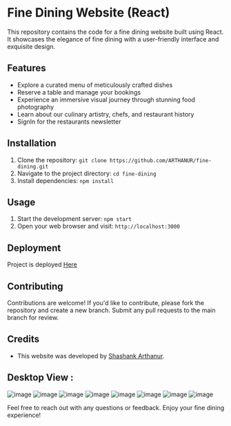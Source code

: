 # Fine Dining Website (React)

This repository contains the code for a fine dining website built using React. It showcases the elegance of fine dining with a user-friendly interface and exquisite design. 

## Features
- Explore a curated menu of meticulously crafted dishes
- Reserve a table and manage your bookings
- Experience an immersive visual journey through stunning food photography
- Learn about our culinary artistry, chefs, and restaurant history
- SignIn for the restaurants newsletter

## Installation
1. Clone the repository: `git clone https://github.com/ARTHANUR/fine-dining.git`
2. Navigate to the project directory: `cd fine-dining`
3. Install dependencies: `npm install`

## Usage
1. Start the development server: `npm start`
2. Open your web browser and visit: `http://localhost:3000`

## Deployment
Project is deployed [Here]( https://fine-dining.onrender.com)

## Contributing
Contributions are welcome! If you'd like to contribute, please fork the repository and create a new branch. Submit any pull requests to the main branch for review.


## Credits
- This website was developed by [Shashank Arthanur](https://github.com/ARTHANUR).

## Desktop View :

![image](https://res.cloudinary.com/dboa7dqkl/image/upload/v1683702942/Fine-dining/Screenshot_2023-05-10_124458_nchbcx.png )
![image](https://res.cloudinary.com/dboa7dqkl/image/upload/v1683702937/Fine-dining/Screenshot_2023-05-10_124527_nmyrjn.png )
![image]( https://res.cloudinary.com/dboa7dqkl/image/upload/v1683702588/Fine-dining/Screenshot_2023-05-10_123643_ga30fr.png)
![image]( https://res.cloudinary.com/dboa7dqkl/image/upload/v1683702586/Fine-dining/Screenshot_2023-05-10_123703_ianqqu.png)
![image]( https://res.cloudinary.com/dboa7dqkl/image/upload/v1683702598/Fine-dining/Screenshot_2023-05-10_123722_k3yl1j.png)
![image](https://res.cloudinary.com/dboa7dqkl/image/upload/v1683702593/Fine-dining/Screenshot_2023-05-10_123746_gypogh.png )
![image](https://res.cloudinary.com/dboa7dqkl/image/upload/v1683702596/Fine-dining/Screenshot_2023-05-10_123807_vd3hd2.png )
![image]( https://res.cloudinary.com/dboa7dqkl/image/upload/v1683702581/Fine-dining/Screenshot_2023-05-10_123827_ywyvao.png)

Feel free to reach out with any questions or feedback. Enjoy your fine dining experience!







